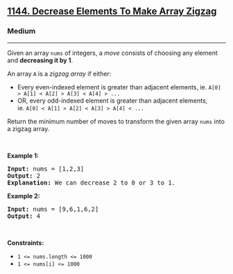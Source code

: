 <h2><a href="https://leetcode.com/problems/decrease-elements-to-make-array-zigzag/">1144. Decrease Elements To Make Array Zigzag</a></h2><h3>Medium</h3><hr><div style="user-select: auto;"><p style="user-select: auto;">Given an array <code style="user-select: auto;">nums</code> of integers, a <em style="user-select: auto;">move</em>&nbsp;consists of choosing any element and <strong style="user-select: auto;">decreasing it by 1</strong>.</p>

<p style="user-select: auto;">An array <code style="user-select: auto;">A</code> is a&nbsp;<em style="user-select: auto;">zigzag array</em>&nbsp;if either:</p>

<ul style="user-select: auto;">
	<li style="user-select: auto;">Every even-indexed element is greater than adjacent elements, ie.&nbsp;<code style="user-select: auto;">A[0] &gt; A[1] &lt; A[2] &gt; A[3] &lt; A[4] &gt; ...</code></li>
	<li style="user-select: auto;">OR, every odd-indexed element is greater than adjacent elements, ie.&nbsp;<code style="user-select: auto;">A[0] &lt; A[1] &gt; A[2] &lt; A[3] &gt; A[4] &lt; ...</code></li>
</ul>

<p style="user-select: auto;">Return the minimum number of moves to transform the given array <code style="user-select: auto;">nums</code> into a zigzag array.</p>

<p style="user-select: auto;">&nbsp;</p>
<p style="user-select: auto;"><strong style="user-select: auto;">Example 1:</strong></p>

<pre style="user-select: auto;"><strong style="user-select: auto;">Input:</strong> nums = [1,2,3]
<strong style="user-select: auto;">Output:</strong> 2
<strong style="user-select: auto;">Explanation:</strong> We can decrease 2 to 0 or 3 to 1.
</pre>

<p style="user-select: auto;"><strong style="user-select: auto;">Example 2:</strong></p>

<pre style="user-select: auto;"><strong style="user-select: auto;">Input:</strong> nums = [9,6,1,6,2]
<strong style="user-select: auto;">Output:</strong> 4
</pre>

<p style="user-select: auto;">&nbsp;</p>
<p style="user-select: auto;"><strong style="user-select: auto;">Constraints:</strong></p>

<ul style="user-select: auto;">
	<li style="user-select: auto;"><code style="user-select: auto;">1 &lt;= nums.length &lt;= 1000</code></li>
	<li style="user-select: auto;"><code style="user-select: auto;">1 &lt;= nums[i] &lt;= 1000</code></li>
</ul>
</div>